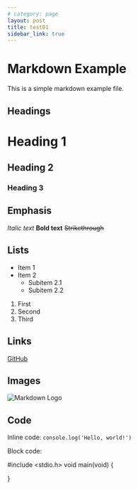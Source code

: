 ```yaml
---
# category: page
layout: post
title: test01
sidebar_link: true
---
```




# Markdown Example

This is a simple markdown example file.

## Headings

# Heading 1
## Heading 2
### Heading 3

## Emphasis

*Italic text*
**Bold text**
~~Strikethrough~~

## Lists

- Item 1
- Item 2
    - Subitem 2.1
    - Subitem 2.2

1. First
2. Second
3. Third

## Links

[GitHub](https://github.com)

## Images

![Markdown Logo](https://markdown-here.com/img/icon256.png)

## Code

Inline code: `console.log('Hello, world!')`

Block code:

#include <stdio.h>
void main(void)
{

}


<!-- ![promyk](images/36-multiobudowa-6753241cb0c97.webp) -->
